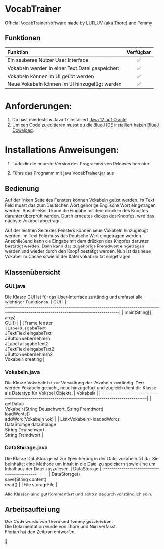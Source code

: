 # VocabTrainer
Official VocabTrainer software made by [LUPLUV (aka Thore)](https://github.com/LUPLUV) and Tommy


## Funktionen

| Funktion                                                                    |      Verfügbar      |
|:----------------------------------------------------------------------------|:-------------------:|
| Ein sauberes Nutzer User Interface                                          | :white_check_mark:  |
| Vokabeln werden in einer Text Datei gespeichert                             | :white_check_mark:  |
| Vokabeln können im UI geübt werden                                          | :white_check_mark:  |
| Neue Vokabeln können im UI hinzugefügt werden                               | :white_check_mark:  |


Anforderungen:
=================
1) Du hast mindestens Java 17 installiert [Java 17 auf Oracle](https://www.oracle.com/java/technologies/javase/jdk17-archive-downloads.html).
2) Um den Code zu editieren musst du die BlueJ IDE installiert haben [BlueJ Download](https://www.bluej.org/index.html).
 
  
Installations Anweisungen:
=====================
1) Lade dir die neueste Version des Programms von Releases herunter

2) Führe das Programm mit java VocabTrainer.jar aus


## Bedienung

Auf der linken Seite des Fensters können Vokabeln geübt werden. Im Text Feld musst das zum Deutschen Wort gehörige Englische Wort eingetragen werden. Anschließend kann die Eingabe mit dem drücken des Knopfes darunter überprüft werden. Durch erneutes klicken des Knopfes, wird das nächste Vokabel abgefragt.


Auf der rechten Seite des Fensters können neue Vokabeln hinzugefügt werden. Im Text Feld muss das Deutsche Wort eingetragen werden. Anschließend kann die Eingabe mit dem drücken des Knopfes darunter bestätigt werden. Dann kann das zugehörige Fremdwort eingetragen werden und wieder durch den Knopf bestätigt werden. Nun ist das neue Vokabel im Cache sowie in der Datei vokabeln.txt eingetragen.

## Klassenübersicht

### GUI.java
Die Klasse GUI ist für das User-Interface zuständig und umfasst alle wichtigen Funktionen.
| GUI                                                                                                                                                                                   |
|---------------------------------------------------------------------------------------------------------------------------------------------------------------------------------------|
| main(String[] args)<br>GUI()                                                                                                                                                          |
| JFrame fenster<br>JLabel ausgabeText<br>JTextField eingabeText<br>JButton uebernehmen<br>JLabel ausgabeText2<br>JTextField eingabeText2<br>JButton uebernehmen2<br>Vokabeln creating  |

### Vokabeln.java
Die Klasse Vokabeln ist zur Verwaltung der Vokabeln zuständig. Dort werden Vokabeln gecacht, neue hinzugefügt und zugleich dient die Klasse als Datentyp für Vokabel Objekte.
| Vokabeln                                                                                            |
|-----------------------------------------------------------------------------------------------------|
| getData()<br>Vokabeln(String Deutschwort, String Fremdwort)<br>loadWords()<br>addWord(Vokabeln vok) |
| List\<Vokabeln\> loadedWords<br>DataStorage dataStorage<br>String Deutschwort<br>String Fremdwort     |

### DataStorage.java
Die Klasse DataStorage ist zur Speicherung in der Datei vokabeln.txt da. Sie beinhaltet eine Methode um Inhalt in die Datei zu speichern sowie eine um Inhalt aus der Datei auszulesen.
| DataStorage                                     |
|-------------------------------------------------|
| DataStorage()<br>save(String content)<br>read() |
| File storageFile                                |

Alle Klassen sind gut Kommentiert und sollten dadurch verständlich sein.

## Arbeitsaufteilung
Der Code wurde von Thore und Tommy geschrieben.<br>
Die Dokumentation wurde von Thore und Nuri verfasst.<br>
Florian hat den Zeitplan entworfen.

🥖
